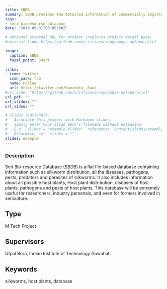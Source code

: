 ```yaml
---
title: SBDB
summary: SBDB provides the detailed information of commercially important and wild silkworms.
tags:
- seri-bioresourse database
date: "2017-09-01T00:00:00Z"

# Optional external URL for project (replaces project detail page).
#external_link: https://github.com/cristianrcv/pycompss-autoparallel

image:
  caption: SBDB
  focal_point: Smart
  
links:
- icon: twitter
  icon_pack: fab
  name: Follow
  url: https://twitter.com/Ravindra__Raut
#url_code: "https://github.com/cristianrcv/pycompss-autoparallel"
url_pdf: ""
url_slides: ""
url_video: ""

# Slides (optional).
#   Associate this project with Markdown slides.
#   Simply enter your slide deck's filename without extension.
#   E.g. `slides = "example-slides"` references `content/slides/example-slides.md`.
#   Otherwise, set `slides = ""`.
slides: example
---
```


<h3>Description</h3>

Seri Bio-resource Database (SBDB) is a flat file-based database containing information such as silkworm distribution, all the diseases, pathogens, pests, predators and parasites of silkworms. It also includes information about all possible host plants, Host plant distribution, diseases of host plants, pathogens and pests of host plants. This database will be extremely useful for researchers, industry personals, and even for formers involved in sericulture. 

<h2>Type</h2>
M Tech Project 
<h2>Supervisors</h2>
Utpal Bora, Indian Institute of Technology Guwahati
<h2>Keywords</h2>
silkworms, host plants, database


